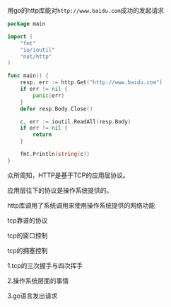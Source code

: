 用go的http库能对`http://www.baidu.com`成功的发起请求

```GO
package main

import (
	"fmt"
	"io/ioutil"
	"net/http"
)

func main() {
	resp, err := http.Get("http://www.baidu.com")
	if err != nil {
		panic(err)
	}
	defer resp.Body.Close()

	c, err := ioutil.ReadAll(resp.Body)
	if err != nil {
		return
	}

	fmt.Println(string(c))
}

```

众所周知，HTTP是基于TCP的应用层协议。

应用层往下的协议是操作系统提供的。

http库调用了系统调用来使用操作系统提供的网络功能



tcp靠谱的协议

tcp的窗口控制

tcp的拥塞控制



1.tcp的三次握手与四次挥手





2.操作系统层面的事情

3.go语言发出请求